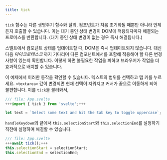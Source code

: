 ```yaml
---
title: tick
---
```


`tick` 함수는 다른 생명주기 함수와 달리, 컴포넌트가 처음 초기화될 때뿐만 아니라 언제든지 호출할 수 있습니다. 이는 대기 중인 상태 변경이 DOM에 적용되자마자 해결되는 프로미스를 반환합니다. (대기 중인 상태 변경이 없는 경우 즉시 해결됩니다.)

스벨트에서 컴포넌트 상태를 업데이트할 때, DOM은 즉시 업데이트되지 않습니다. 대신 다음 _마이크로태스크_ 까지 기다리며 다른 컴포넌트에서를 포함해 적용해야 할 다른 변경 사항이 있는지 확인합니다. 이렇게 하면 불필요한 작업을 피하고 브라우저가 작업을 더 효과적으로 배치할 수 있습니다.

이 예제에서 이러한 동작을 확인할 수 있습니다. 텍스트의 범위를 선택하고 탭 키를 누르세요. `<textarea>` 값이 변경되면 현재 선택이 지워지고 커서가 끝으로 이동하게 되어 불편합니다. 이를 `tick`을 불러와서,

```js
/// file: App.svelte
+++import { tick } from 'svelte';+++

let text = `Select some text and hit the tab key to toggle uppercase`;
```

`handleKeydown`의 끝에서 `this.selectionStart`와 `this.selectionEnd`를 설정하기 직전에 실행하여 해결할 수 있습니다.

```js
/// file: App.svelte
+++await tick();+++
this.selectionStart = selectionStart;
this.selectionEnd = selectionEnd;
```
